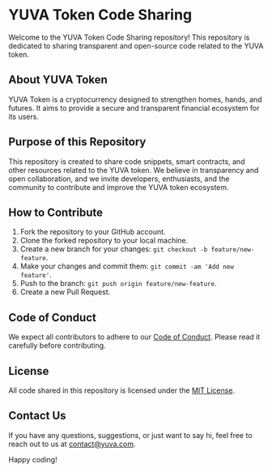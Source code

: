 # YUVA Token Code Sharing

Welcome to the YUVA Token Code Sharing repository! This repository is dedicated to sharing transparent and open-source code related to the YUVA token.

## About YUVA Token

YUVA Token is a cryptocurrency designed to strengthen homes, hands, and futures. It aims to provide a secure and transparent financial ecosystem for its users.

## Purpose of this Repository

This repository is created to share code snippets, smart contracts, and other resources related to the YUVA token. We believe in transparency and open collaboration, and we invite developers, enthusiasts, and the community to contribute and improve the YUVA token ecosystem.

## How to Contribute

1. Fork the repository to your GitHub account.
2. Clone the forked repository to your local machine.
3. Create a new branch for your changes: `git checkout -b feature/new-feature`.
4. Make your changes and commit them: `git commit -am 'Add new feature'`.
5. Push to the branch: `git push origin feature/new-feature`.
6. Create a new Pull Request.

## Code of Conduct

We expect all contributors to adhere to our [Code of Conduct](./CODE_OF_CONDUCT.md). Please read it carefully before contributing.

## License

All code shared in this repository is licensed under the [MIT License](./LICENSE).

## Contact Us

If you have any questions, suggestions, or just want to say hi, feel free to reach out to us at [contact@yuva.com](mailto:contact@yuvatoken.com).

Happy coding!
